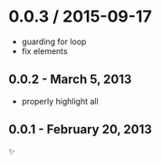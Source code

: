 
0.0.3 / 2015-09-17
==================

  * guarding for loop
  * fix elements

0.0.2 - March 5, 2013
---------------------
* properly highlight all

0.0.1 - February 20, 2013
-------------------------
:sparkles:
